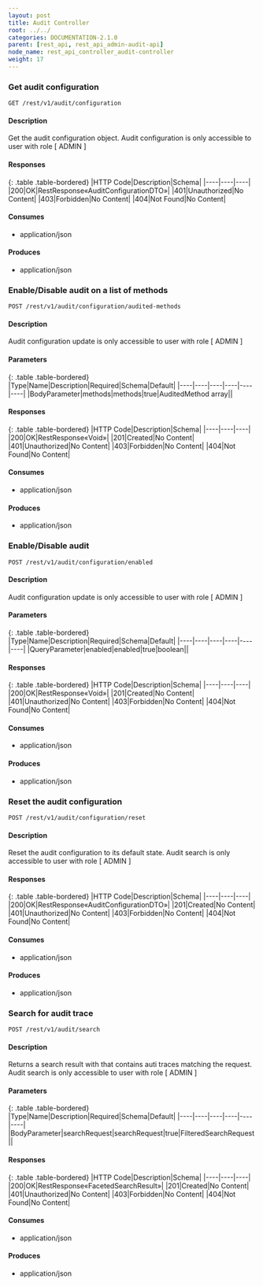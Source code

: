 ```yaml
---
layout: post
title: Audit Controller
root: ../../
categories: DOCUMENTATION-2.1.0
parent: [rest_api, rest_api_admin-audit-api]
node_name: rest_api_controller_audit-controller
weight: 17
---
```


### Get audit configuration
```
GET /rest/v1/audit/configuration
```

#### Description

Get the audit configuration object. Audit configuration is only accessible to user with role [ ADMIN ]

#### Responses

{: .table .table-bordered}
|HTTP Code|Description|Schema|
|----|----|----|
|200|OK|RestResponse«AuditConfigurationDTO»|
|401|Unauthorized|No Content|
|403|Forbidden|No Content|
|404|Not Found|No Content|


#### Consumes

* application/json

#### Produces

* application/json

### Enable/Disable audit on a list of methods
```
POST /rest/v1/audit/configuration/audited-methods
```

#### Description

Audit configuration update is only accessible to user with role [ ADMIN ]

#### Parameters

{: .table .table-bordered}
|Type|Name|Description|Required|Schema|Default|
|----|----|----|----|----|----|
|BodyParameter|methods|methods|true|AuditedMethod array||


#### Responses

{: .table .table-bordered}
|HTTP Code|Description|Schema|
|----|----|----|
|200|OK|RestResponse«Void»|
|201|Created|No Content|
|401|Unauthorized|No Content|
|403|Forbidden|No Content|
|404|Not Found|No Content|


#### Consumes

* application/json

#### Produces

* application/json

### Enable/Disable audit
```
POST /rest/v1/audit/configuration/enabled
```

#### Description

Audit configuration update is only accessible to user with role [ ADMIN ]

#### Parameters

{: .table .table-bordered}
|Type|Name|Description|Required|Schema|Default|
|----|----|----|----|----|----|
|QueryParameter|enabled|enabled|true|boolean||


#### Responses

{: .table .table-bordered}
|HTTP Code|Description|Schema|
|----|----|----|
|200|OK|RestResponse«Void»|
|201|Created|No Content|
|401|Unauthorized|No Content|
|403|Forbidden|No Content|
|404|Not Found|No Content|


#### Consumes

* application/json

#### Produces

* application/json

### Reset the audit configuration
```
POST /rest/v1/audit/configuration/reset
```

#### Description

Reset the audit configuration to its default state. Audit search is only accessible to user with role [ ADMIN ]

#### Responses

{: .table .table-bordered}
|HTTP Code|Description|Schema|
|----|----|----|
|200|OK|RestResponse«AuditConfigurationDTO»|
|201|Created|No Content|
|401|Unauthorized|No Content|
|403|Forbidden|No Content|
|404|Not Found|No Content|


#### Consumes

* application/json

#### Produces

* application/json

### Search for audit trace
```
POST /rest/v1/audit/search
```

#### Description

Returns a search result with that contains auti traces matching the request. Audit search is only accessible to user with role [ ADMIN ]

#### Parameters

{: .table .table-bordered}
|Type|Name|Description|Required|Schema|Default|
|----|----|----|----|----|----|
|BodyParameter|searchRequest|searchRequest|true|FilteredSearchRequest||


#### Responses

{: .table .table-bordered}
|HTTP Code|Description|Schema|
|----|----|----|
|200|OK|RestResponse«FacetedSearchResult»|
|201|Created|No Content|
|401|Unauthorized|No Content|
|403|Forbidden|No Content|
|404|Not Found|No Content|


#### Consumes

* application/json

#### Produces

* application/json

